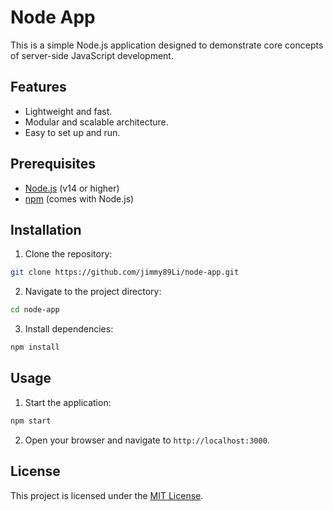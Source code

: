# Node App

This is a simple Node.js application designed to demonstrate core concepts of
server-side JavaScript development.

## Features

- Lightweight and fast.
- Modular and scalable architecture.
- Easy to set up and run.

## Prerequisites

- [Node.js](https://nodejs.org/) (v14 or higher)
- [npm](https://www.npmjs.com/) (comes with Node.js)

## Installation

1. Clone the repository:

```bash
git clone https://github.com/jimmy89Li/node-app.git
```

2. Navigate to the project directory:

```bash
cd node-app
```

3. Install dependencies:

```bash
npm install
```

## Usage

1. Start the application:

```bash
npm start
```

2. Open your browser and navigate to `http://localhost:3000`.

## License

This project is licensed under the [MIT License](LICENSE).
